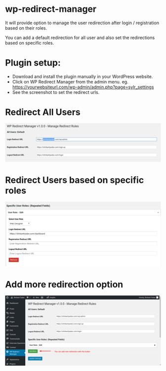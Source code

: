 # wp-redirect-manager

It will provide option to manage the user redirection after login / registration based on their roles.

You can add a default redirection for all user and also set the redirections based on specific roles.

# Plugin setup:
- Download and install the plugin manually in your WordPress website.
- Click on WP Redirect Manager from the admin menu.
eg. https://yourwebsiteurl.com/wp-admin/admin.php?page=sylr_settings
- See the screenshot to set the redirect urls.

# Redirect All Users 
![Screenshot1](https://github.com/shrikant9907/wp-redirect-manager/blob/master/images/default-redirection.png)

# Redirect Users based on specific roles
![Screenshot2](https://github.com/shrikant9907/wp-redirect-manager/blob/master/images/rolebased-redirection.png)

# Add more redirection option
![Screenshot2](https://github.com/shrikant9907/wp-redirect-manager/blob/master/images/full-screenshot.png)
